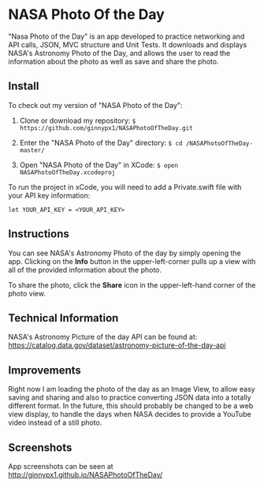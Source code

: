 # NASA Photo Of the Day

"Nasa Photo of the Day" is an app developed to practice networking and API calls, JSON, MVC structure and Unit Tests. It downloads and displays NASA's Astronomy Photo of the Day, and allows the user to read the information about the photo as well as save and share the photo.

## Install

To check out my version of "NASA Photo of the Day":

1. Clone or download my repository:
` $ https://github.com/ginnypx1/NASAPhotoOfTheDay.git `

2. Enter the "NASA Photo of the Day" directory:
` $ cd /NASAPhotoOfTheDay-master/ `

3. Open "NASA Photo of the Day" in XCode:
` $ open NASAPhotoOfTheDay.xcodeproj `

To run the project in xCode, you will need to add a Private.swift file with your API key information:

```
let YOUR_API_KEY = <YOUR_API_KEY>
```

## Instructions

You can see NASA's Astronomy Photo of the day by simply opening the app. Clicking on the **Info** button in the upper-left-corner pulls up a view with all of the provided information about the photo.

To share the photo, click the **Share** icon in the upper-left-hand corner of the photo view.

## Technical Information

NASA's Astronomy Picture of the day API can be found at: https://catalog.data.gov/dataset/astronomy-picture-of-the-day-api

## Improvements

Right now I am loading the photo of the day as an Image View, to allow easy saving and sharing and also to practice converting JSON data into a totally different format. In the future, this should probably be changed to be a web view display, to handle the days when NASA decides to provide a YouTube video instead of a still photo.

## Screenshots

App screenshots can be seen at http://ginnypx1.github.io/NASAPhotoOfTheDay/
